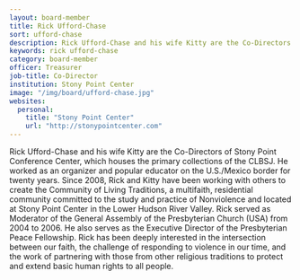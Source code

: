 ```yaml
---
layout: board-member
title: Rick Ufford-Chase
sort: ufford-chase
description: Rick Ufford-Chase and his wife Kitty are the Co-Directors of Stony Point Conference Center, which houses the primary collections of the CLBSJ.
keywords: rick ufford-chase
category: board-member
officer: Treasurer
job-title: Co-Director
institution: Stony Point Center
image: "/img/board/ufford-chase.jpg"
websites:
  personal:
    title: "Stony Point Center"
    url: "http://stonypointcenter.com"
---
```

Rick Ufford-Chase and his wife Kitty are the Co-Directors of Stony Point Conference Center, which houses the primary collections of the CLBSJ. He worked as an organizer and popular educator on the U.S./Mexico border for twenty years. Since 2008, Rick and Kitty have been working with others to create the Community of Living Traditions, a multifaith, residential community committed to the study and practice of Nonviolence and located at Stony Point Center in the Lower Hudson River Valley. Rick served as Moderator of the General Assembly of the Presbyterian Church (USA) from 2004 to 2006. He also serves as the Executive Director of the Presbyterian Peace Fellowship. Rick has been deeply interested in the intersection between our faith, the challenge of responding to violence in our time, and the work of partnering with those from other religious traditions to protect and extend basic human rights to all people.
